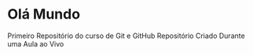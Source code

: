 # Olá Mundo
 Primeiro Repositório do curso de Git e GitHub
 Repositório Criado Durante uma Aula ao Vivo
